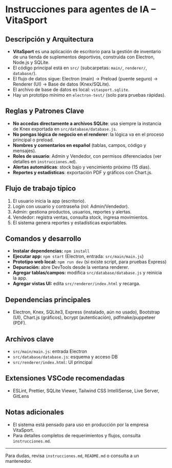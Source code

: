 # Instrucciones para agentes de IA – VitaSport

## Descripción y Arquitectura
- **VitaSport** es una aplicación de escritorio para la gestión de inventario de una tienda de suplementos deportivos, construida con Electron, Node.js y SQLite.
- El código principal está en `src/` (subcarpetas: `main/`, `renderer/`, `database/`).
- El flujo de datos sigue: Electron (main) → Preload (puente seguro) → Renderer (UI) → Base de datos (Knex/SQLite).
- El archivo de base de datos es local: `vitasport.sqlite`.
- Hay un prototipo mínimo en `electron-test/` (solo para pruebas rápidas).

## Reglas y Patrones Clave
- **No accedas directamente a archivos SQLite**: usa siempre la instancia de Knex exportada en `src/database/database.js`.
- **No pongas lógica de negocio en el renderer**: la lógica va en el proceso principal o preload.
- **Nombres y comentarios en español** (tablas, campos, código y mensajes).
- **Roles de usuario**: Admin y Vendedor, con permisos diferenciados (ver detalles en `instrucciones.md`).
- **Alertas automáticas**: stock bajo y vencimiento próximo (15 días).
- **Reportes y estadísticas**: exportación PDF y gráficos con Chart.js.

## Flujo de trabajo típico
1. El usuario inicia la app (escritorio).
2. Login con usuario y contraseña (rol: Admin/Vendedor).
3. Admin: gestiona productos, usuarios, reportes y alertas.
4. Vendedor: registra ventas, consulta stock, ingresa movimientos.
5. El sistema genera reportes y estadísticas exportables.

## Comandos y desarrollo
- **Instalar dependencias:** `npm install`
- **Ejecutar app:** `npm start` (Electron, entrada: `src/main/main.js`)
- **Prototipo web local:** `npm run dev` (si existe script, para pruebas Express)
- **Depuración:** abre DevTools desde la ventana renderer.
- **Agregar tablas/campos:** modifica `src/database/database.js` y reinicia la app.
- **Agregar vistas UI:** edita `src/renderer/index.html` y recarga.

## Dependencias principales
- Electron, Knex, SQLite3, Express (instalado, aún no usado), Bootstrap (UI), Chart.js (gráficos), bcrypt (autenticación), pdfmake/puppeteer (PDF).

## Archivos clave
- `src/main/main.js`: entrada Electron
- `src/database/database.js`: esquema y acceso DB
- `src/renderer/index.html`: UI principal

## Extensiones VSCode recomendadas
- ESLint, Prettier, SQLite Viewer, Tailwind CSS IntelliSense, Live Server, GitLens

## Notas adicionales
- El sistema está pensado para uso en producción por la empresa VitaSport.
- Para detalles completos de requerimientos y flujos, consulta `instrucciones.md`.

---

Para dudas, revisa `instrucciones.md`, `README.md` o consulta a un mantenedor.
